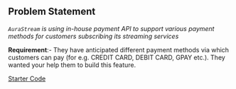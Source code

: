 ## Problem Statement

_`AuraStream` is using in-house payment API to support various payment methods for customers subscribing its streaming services_

**Requirement**:-
They have anticipated different payment methods via which customers can pay (for e.g. CREDIT CARD, DEBIT CARD, GPAY etc.). They wanted your help them to build this feature.


[Starter Code](../java/com/rgoewedky/strategy/StrategyRunner.java)
